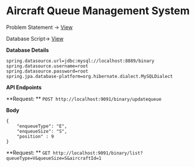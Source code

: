 # Aircraft Queue Management System

Problem Statement -> [View](/resources/Exercise.txt)

Database Script-> [View](resources/script.sql)

**Database Details**
```
spring.datasource.url=jdbc:mysql://localhost:8889/binary
spring.datasource.username=root
spring.datasource.password=root
spring.jpa.database-platform=org.hibernate.dialect.MySQLDialect
```
**API Endpoints**

  **Request: **   `POST http://localhost:9091/binary/updatequeue`
   
   **Body**
   
    {
        "enqueueType": "E",
        "enqueueSize": "S",
        "position" : 9
    }
    
   **Request: **  `GET http://localhost:9091/binary/list?queueType=V&queueSize=S&aircraftId=1`

